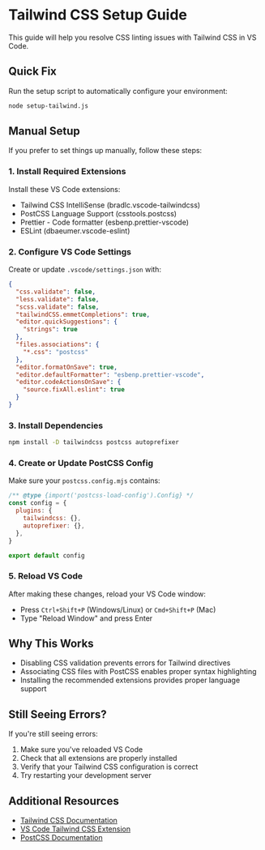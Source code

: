 # Tailwind CSS Setup Guide

This guide will help you resolve CSS linting issues with Tailwind CSS in VS Code.

## Quick Fix

Run the setup script to automatically configure your environment:

```bash
node setup-tailwind.js
```

## Manual Setup

If you prefer to set things up manually, follow these steps:

### 1. Install Required Extensions

Install these VS Code extensions:

- Tailwind CSS IntelliSense (bradlc.vscode-tailwindcss)
- PostCSS Language Support (csstools.postcss)
- Prettier - Code formatter (esbenp.prettier-vscode)
- ESLint (dbaeumer.vscode-eslint)

### 2. Configure VS Code Settings

Create or update `.vscode/settings.json` with:

```json
{
  "css.validate": false,
  "less.validate": false,
  "scss.validate": false,
  "tailwindCSS.emmetCompletions": true,
  "editor.quickSuggestions": {
    "strings": true
  },
  "files.associations": {
    "*.css": "postcss"
  },
  "editor.formatOnSave": true,
  "editor.defaultFormatter": "esbenp.prettier-vscode",
  "editor.codeActionsOnSave": {
    "source.fixAll.eslint": true
  }
}
```

### 3. Install Dependencies

```bash
npm install -D tailwindcss postcss autoprefixer
```

### 4. Create or Update PostCSS Config

Make sure your `postcss.config.mjs` contains:

```javascript
/** @type {import('postcss-load-config').Config} */
const config = {
  plugins: {
    tailwindcss: {},
    autoprefixer: {},
  },
}

export default config
```

### 5. Reload VS Code

After making these changes, reload your VS Code window:

- Press `Ctrl+Shift+P` (Windows/Linux) or `Cmd+Shift+P` (Mac)
- Type "Reload Window" and press Enter

## Why This Works

- Disabling CSS validation prevents errors for Tailwind directives
- Associating CSS files with PostCSS enables proper syntax highlighting
- Installing the recommended extensions provides proper language support

## Still Seeing Errors?

If you're still seeing errors:

1. Make sure you've reloaded VS Code
2. Check that all extensions are properly installed
3. Verify that your Tailwind CSS configuration is correct
4. Try restarting your development server

## Additional Resources

- [Tailwind CSS Documentation](https://tailwindcss.com/docs)
- [VS Code Tailwind CSS Extension](https://marketplace.visualstudio.com/items?itemName=bradlc.vscode-tailwindcss)
- [PostCSS Documentation](https://postcss.org/)
